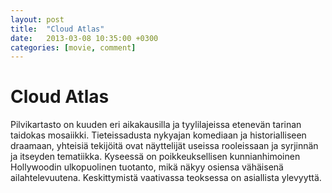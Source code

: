 ```yaml
---
layout: post
title:  "Cloud Atlas"
date:   2013-03-08 10:35:00 +0300
categories: [movie, comment]
---
```


# Cloud Atlas

Pilvikartasto on kuuden eri aikakausilla ja tyylilajeissa etenevän tarinan taidokas mosaiikki. Tieteissadusta nykyajan komediaan ja historialliseen draamaan, yhteisiä tekijöitä ovat näyttelijät useissa rooleissaan ja syrjinnän ja itseyden tematiikka. Kyseessä on poikkeuksellisen kunnianhimoinen Hollywoodin ulkopuolinen tuotanto, mikä näkyy osiensa vähäisenä ailahtelevuutena. Keskittymistä vaativassa teoksessa on asiallista ylevyyttä.

[//]: # "http://www.imdb.com/title/tt1371111/"